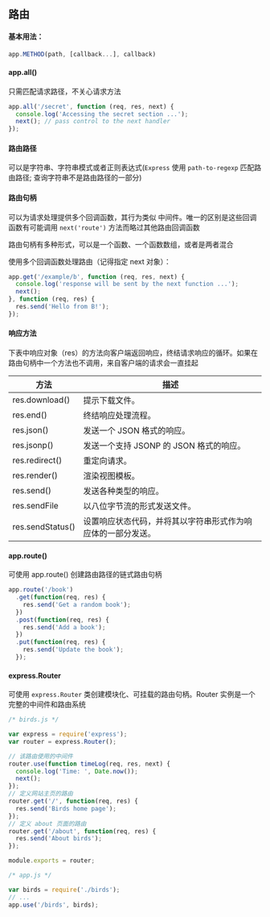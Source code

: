 ## 路由
#### 基本用法：

```js
app.METHOD(path, [callback...], callback)
```

#### app.all()
只需匹配请求路径，不关心请求方法
```js
app.all('/secret', function (req, res, next) {
  console.log('Accessing the secret section ...');
  next(); // pass control to the next handler
});
```

#### 路由路径
可以是字符串、字符串模式或者正则表达式(`Express` 使用 `path-to-regexp` 匹配路由路径; 查询字符串不是路由路径的一部分)

#### 路由句柄
可以为请求处理提供多个回调函数，其行为类似 中间件。唯一的区别是这些回调函数有可能调用 `next('route')` 方法而略过其他路由回调函数

路由句柄有多种形式，可以是一个函数、一个函数数组，或者是两者混合

使用多个回调函数处理路由（记得指定 next 对象）：
```js
app.get('/example/b', function (req, res, next) {
  console.log('response will be sent by the next function ...');
  next();
}, function (req, res) {
  res.send('Hello from B!');
});
```

#### 响应方法
下表中响应对象（res）的方法向客户端返回响应，终结请求响应的循环。如果在路由句柄中一个方法也不调用，来自客户端的请求会一直挂起

方法 | 描述
---|---
res.download()	| 提示下载文件。
res.end()	| 终结响应处理流程。
res.json()	| 发送一个 JSON 格式的响应。
res.jsonp()	| 发送一个支持 JSONP 的 JSON 格式的响应。
res.redirect()	| 重定向请求。
res.render()	| 渲染视图模板。
res.send()	| 发送各种类型的响应。
res.sendFile	| 以八位字节流的形式发送文件。
res.sendStatus()	| 设置响应状态代码，并将其以字符串形式作为响应体的一部分发送。

#### app.route()
可使用 app.route() 创建路由路径的链式路由句柄

```js
app.route('/book')
  .get(function(req, res) {
    res.send('Get a random book');
  })
  .post(function(req, res) {
    res.send('Add a book');
  })
  .put(function(req, res) {
    res.send('Update the book');
  });
```

#### express.Router
可使用 `express.Router` 类创建模块化、可挂载的路由句柄。Router 实例是一个完整的中间件和路由系统

```js
/* birds.js */

var express = require('express');
var router = express.Router();

// 该路由使用的中间件
router.use(function timeLog(req, res, next) {
  console.log('Time: ', Date.now());
  next();
});
// 定义网站主页的路由
router.get('/', function(req, res) {
  res.send('Birds home page');
});
// 定义 about 页面的路由
router.get('/about', function(req, res) {
  res.send('About birds');
});

module.exports = router;
```

```js
/* app.js */

var birds = require('./birds');
// ...
app.use('/birds', birds);
```
